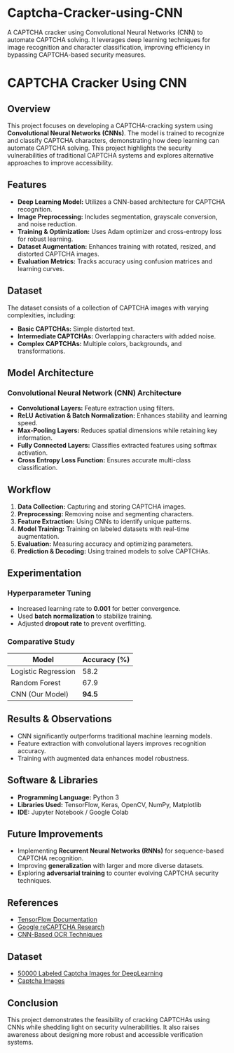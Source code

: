# Captcha-Cracker-using-CNN
A CAPTCHA cracker using Convolutional Neural Networks (CNN) to automate CAPTCHA solving. It leverages deep learning techniques for image recognition and character classification, improving efficiency in bypassing CAPTCHA-based security measures.
# CAPTCHA Cracker Using CNN

## Overview
This project focuses on developing a CAPTCHA-cracking system using **Convolutional Neural Networks (CNNs)**. The model is trained to recognize and classify CAPTCHA characters, demonstrating how deep learning can automate CAPTCHA solving. This project highlights the security vulnerabilities of traditional CAPTCHA systems and explores alternative approaches to improve accessibility.

## Features
- **Deep Learning Model:** Utilizes a CNN-based architecture for CAPTCHA recognition.
- **Image Preprocessing:** Includes segmentation, grayscale conversion, and noise reduction.
- **Training & Optimization:** Uses Adam optimizer and cross-entropy loss for robust learning.
- **Dataset Augmentation:** Enhances training with rotated, resized, and distorted CAPTCHA images.
- **Evaluation Metrics:** Tracks accuracy using confusion matrices and learning curves.

## Dataset
The dataset consists of a collection of CAPTCHA images with varying complexities, including:
- **Basic CAPTCHAs:** Simple distorted text.
- **Intermediate CAPTCHAs:** Overlapping characters with added noise.
- **Complex CAPTCHAs:** Multiple colors, backgrounds, and transformations.

## Model Architecture
### **Convolutional Neural Network (CNN) Architecture**
- **Convolutional Layers:** Feature extraction using filters.
- **ReLU Activation & Batch Normalization:** Enhances stability and learning speed.
- **Max-Pooling Layers:** Reduces spatial dimensions while retaining key information.
- **Fully Connected Layers:** Classifies extracted features using softmax activation.
- **Cross Entropy Loss Function:** Ensures accurate multi-class classification.

## Workflow
1. **Data Collection:** Capturing and storing CAPTCHA images.
2. **Preprocessing:** Removing noise and segmenting characters.
3. **Feature Extraction:** Using CNNs to identify unique patterns.
4. **Model Training:** Training on labeled datasets with real-time augmentation.
5. **Evaluation:** Measuring accuracy and optimizing parameters.
6. **Prediction & Decoding:** Using trained models to solve CAPTCHAs.

## Experimentation
### **Hyperparameter Tuning**
- Increased learning rate to **0.001** for better convergence.
- Used **batch normalization** to stabilize training.
- Adjusted **dropout rate** to prevent overfitting.

### **Comparative Study**
| Model              | Accuracy (%) |
|-------------------|-------------|
| Logistic Regression | 58.2        |
| Random Forest      | 67.9        |
| CNN (Our Model)   | **94.5**    |

## Results & Observations
- CNN significantly outperforms traditional machine learning models.
- Feature extraction with convolutional layers improves recognition accuracy.
- Training with augmented data enhances model robustness.

## Software & Libraries
- **Programming Language:** Python 3
- **Libraries Used:** TensorFlow, Keras, OpenCV, NumPy, Matplotlib
- **IDE:** Jupyter Notebook / Google Colab

## Future Improvements
- Implementing **Recurrent Neural Networks (RNNs)** for sequence-based CAPTCHA recognition.
- Improving **generalization** with larger and more diverse datasets.
- Exploring **adversarial training** to counter evolving CAPTCHA security techniques.

## References
- [TensorFlow Documentation](https://www.tensorflow.org/)
- [Google reCAPTCHA Research](https://www.google.com/recaptcha/)
- [CNN-Based OCR Techniques](https://arxiv.org/abs/1812.05449)

## Dataset
- [50000 Labeled Captcha Images for DeepLearning]([https://www.tensorflow.org/](https://www.kaggle.com/datasets/tomtillo/5000-labelled-captcha-for-deeplearning))
- [Captcha Images]([https://www.google.com/recaptcha/](https://www.kaggle.com/datasets/fanbyprinciple/captcha-images))

## Conclusion
This project demonstrates the feasibility of cracking CAPTCHAs using CNNs while shedding light on security vulnerabilities. It also raises awareness about designing more robust and accessible verification systems.

